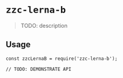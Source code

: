 # `zzc-lerna-b`

> TODO: description

## Usage

```
const zzcLernaB = require('zzc-lerna-b');

// TODO: DEMONSTRATE API
```
